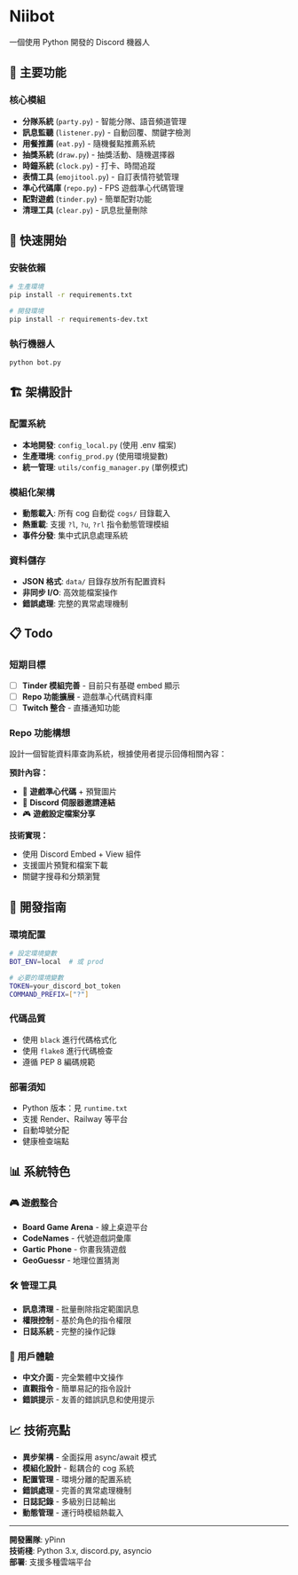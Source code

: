 # Niibot

一個使用 Python 開發的 Discord 機器人

## 🎯 主要功能

### 核心模組
- **分隊系統** (`party.py`) - 智能分隊、語音頻道管理
- **訊息監聽** (`listener.py`) - 自動回覆、關鍵字檢測
- **用餐推薦** (`eat.py`) - 隨機餐點推薦系統
- **抽獎系統** (`draw.py`) - 抽獎活動、隨機選擇器
- **時鐘系統** (`clock.py`) - 打卡、時間追蹤
- **表情工具** (`emojitool.py`) - 自訂表情符號管理
- **準心代碼庫** (`repo.py`) - FPS 遊戲準心代碼管理
- **配對遊戲** (`tinder.py`) - 簡單配對功能
- **清理工具** (`clear.py`) - 訊息批量刪除

## 🚀 快速開始

### 安裝依賴
```bash
# 生產環境
pip install -r requirements.txt

# 開發環境
pip install -r requirements-dev.txt
```

### 執行機器人
```bash
python bot.py
```

## 🏗️ 架構設計

### 配置系統
- **本地開發**: `config_local.py` (使用 .env 檔案)
- **生產環境**: `config_prod.py` (使用環境變數)
- **統一管理**: `utils/config_manager.py` (單例模式)

### 模組化架構
- **動態載入**: 所有 cog 自動從 `cogs/` 目錄載入
- **熱重載**: 支援 `?l`, `?u`, `?rl` 指令動態管理模組
- **事件分發**: 集中式訊息處理系統

### 資料儲存
- **JSON 格式**: `data/` 目錄存放所有配置資料
- **非同步 I/O**: 高效能檔案操作
- **錯誤處理**: 完整的異常處理機制

## 📋 Todo

### 短期目標
- [ ] **Tinder 模組完善** - 目前只有基礎 embed 顯示
- [ ] **Repo 功能擴展** - 遊戲準心代碼資料庫
- [ ] **Twitch 整合** - 直播通知功能

### Repo 功能構想
設計一個智能資料庫查詢系統，根據使用者提示回傳相關內容：

**預計內容：**
- 🎯 **遊戲準心代碼** + 預覽圖片
- 🔗 **Discord 伺服器邀請連結**
- 🎮 **遊戲設定檔案分享**

**技術實現：**
- 使用 Discord Embed + View 組件
- 支援圖片預覽和檔案下載
- 關鍵字搜尋和分類瀏覽

## 🔧 開發指南

### 環境配置
```bash
# 設定環境變數
BOT_ENV=local  # 或 prod

# 必要的環境變數
TOKEN=your_discord_bot_token
COMMAND_PREFIX=["?"]
```

### 代碼品質
- 使用 `black` 進行代碼格式化
- 使用 `flake8` 進行代碼檢查
- 遵循 PEP 8 編碼規範

### 部署須知
- Python 版本：見 `runtime.txt`
- 支援 Render、Railway 等平台
- 自動埠號分配
- 健康檢查端點

## 📊 系統特色

### 🎮 遊戲整合
- **Board Game Arena** - 線上桌遊平台
- **CodeNames** - 代號遊戲詞彙庫
- **Gartic Phone** - 你畫我猜遊戲
- **GeoGuessr** - 地理位置猜測

### 🛠️ 管理工具
- **訊息清理** - 批量刪除指定範圍訊息
- **權限控制** - 基於角色的指令權限
- **日誌系統** - 完整的操作記錄

### 🎯 用戶體驗
- **中文介面** - 完全繁體中文操作
- **直觀指令** - 簡單易記的指令設計
- **錯誤提示** - 友善的錯誤訊息和使用提示

## 📈 技術亮點

- **異步架構** - 全面採用 async/await 模式
- **模組化設計** - 鬆耦合的 cog 系統
- **配置管理** - 環境分離的配置系統
- **錯誤處理** - 完善的異常處理機制
- **日誌記錄** - 多級別日誌輸出
- **動態管理** - 運行時模組熱載入

---

**開發團隊**: yPinn  
**技術棧**: Python 3.x, discord.py, asyncio  
**部署**: 支援多種雲端平台